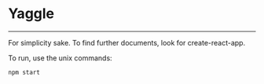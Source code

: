 # Yaggle
---
For simplicity sake. To find further documents, look for create-react-app. 

To run, use the unix commands:

```
npm start
```